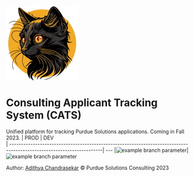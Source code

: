 <img src="public/black_cat.png" alt="black cat" width="200"/>

# Consulting Applicant Tracking System (CATS)
Unified platform for tracking Purdue Solutions applications. Coming in Fall 2023.
|                                                         PROD                                                         | DEV           
| ---------------------------------------------------------------------------------------------------------------------| ---
|![example branch parameter](https://github.com/Purdue-Solutions/CATS/actions/workflows/main.yml/badge.svg?branch=prod)| ![example branch parameter](https://github.com/Purdue-Solutions/CATS/actions/workflows/main.yml/badge.svg?branch=dev)


Author: [Adithya Chandrasekar](https://github.com/adithyachan)
© Purdue Solutions Consulting 2023


